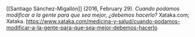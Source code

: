 [[Santiago Sánchez-Migallón]] (2016, February 29). _Cuando podamos modificar a la gente para que sea mejor, ¿debemos hacerlo?_ Xataka.com; Xataka. https://www.xataka.com/medicina-y-salud/cuando-podamos-modificar-a-la-gente-para-que-sea-mejor-debemos-hacerlo